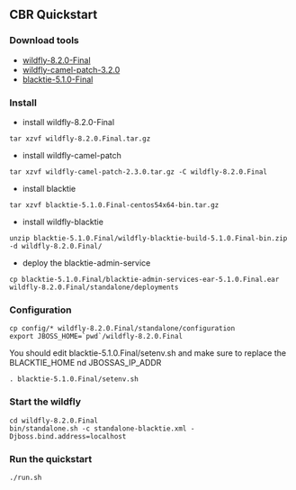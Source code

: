 CBR Quickstart
--------

### Download tools
* [wildfly-8.2.0-Final](http://download.jboss.org/wildfly/8.2.0.Final/wildfly-8.2.0.Final.tar.gz)
* [wildfly-camel-patch-3.2.0](https://github.com/wildfly-extras/wildfly-camel/releases/download/2.3.0/wildfly-camel-patch-2.3.0.tar.gz)
* [blacktie-5.1.0-Final](http://downloads.jboss.org/jbosstm/5.1.0.Final/binary/blacktie-5.1.0.Final-centos54x64-bin.tar.gz)

### Install
* install wildfly-8.2.0-Final
```
tar xzvf wildfly-8.2.0.Final.tar.gz
```
* install wildfly-camel-patch
```
tar xzvf wildfly-camel-patch-2.3.0.tar.gz -C wildfly-8.2.0.Final
```
* install blacktie
```
tar xzvf blacktie-5.1.0.Final-centos54x64-bin.tar.gz
```
* install wildfly-blacktie
```
unzip blacktie-5.1.0.Final/wildfly-blacktie-build-5.1.0.Final-bin.zip -d wildfly-8.2.0.Final/
```
* deploy the blacktie-admin-service
```
cp blacktie-5.1.0.Final/blacktie-admin-services-ear-5.1.0.Final.ear wildfly-8.2.0.Final/standalone/deployments
```

### Configuration
```
cp config/* wildfly-8.2.0.Final/standalone/configuration
export JBOSS_HOME=`pwd`/wildfly-8.2.0.Final
```
You should edit blacktie-5.1.0.Final/setenv.sh and make sure to replace the BLACKTIE_HOME nd JBOSSAS_IP_ADDR
```
. blacktie-5.1.0.Final/setenv.sh
```

### Start the wildfly
```
cd wildfly-8.2.0.Final
bin/standalone.sh -c standalone-blacktie.xml -Djboss.bind.address=localhost
```

### Run the quickstart
```
./run.sh
```
